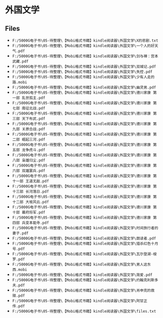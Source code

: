 # 外国文学

## Files

- `F:/5000G电子书\05-待整理\【Mobi格式书籍】kindle阅读器\外国文学\X的悲剧.txt`
- `F:/5000G电子书\05-待整理\【Mobi格式书籍】kindle阅读器\外国文学\一个人的好天气.pdf`
- `F:/5000G电子书\05-待整理\【Mobi格式书籍】kindle阅读器\外国文学\剑与禅：宫本武藏.pdf`
- `F:/5000G电子书\05-待整理\【Mobi格式书籍】kindle阅读器\外国文学\双城记.pdf`
- `F:/5000G电子书\05-待整理\【Mobi格式书籍】kindle阅读器\外国文学\失控.pdf`
- `F:/5000G电子书\05-待整理\【Mobi格式书籍】kindle阅读器\外国文学\少有人走的路.mobi`
- `F:/5000G电子书\05-待整理\【Mobi格式书籍】kindle阅读器\外国文学\幽灵男.pdf`
- `F:/5000G电子书\05-待整理\【Mobi格式书籍】kindle阅读器\外国文学\德川家康 第一部 乱世孤主.pdf`
- `F:/5000G电子书\05-待整理\【Mobi格式书籍】kindle阅读器\外国文学\德川家康 第七部 南征北战.pdf`
- `F:/5000G电子书\05-待整理\【Mobi格式书籍】kindle阅读器\外国文学\德川家康 第三部 天下布武.pdf`
- `F:/5000G电子书\05-待整理\【Mobi格式书籍】kindle阅读器\外国文学\德川家康 第九部 关原合战.pdf`
- `F:/5000G电子书\05-待整理\【Mobi格式书籍】kindle阅读器\外国文学\德川家康 第二部 崛起三河.pdf`
- `F:/5000G电子书\05-待整理\【Mobi格式书籍】kindle阅读器\外国文学\德川家康 第五部 龙争虎斗.pdf`
- `F:/5000G电子书\05-待整理\【Mobi格式书籍】kindle阅读器\外国文学\德川家康 第八部 枭雄归尘.pdf`
- `F:/5000G电子书\05-待整理\【Mobi格式书籍】kindle阅读器\外国文学\德川家康 第六部 双雄罢兵.pdf`
- `F:/5000G电子书\05-待整理\【Mobi格式书籍】kindle阅读器\外国文学\德川家康 第十一部 王道无敌.pdf`
- `F:/5000G电子书\05-待整理\【Mobi格式书籍】kindle阅读器\外国文学\德川家康 第十三部 长河落日.pdf`
- `F:/5000G电子书\05-待整理\【Mobi格式书籍】kindle阅读器\外国文学\德川家康 第十二部 大坂风云.pdf`
- `F:/5000G电子书\05-待整理\【Mobi格式书籍】kindle阅读器\外国文学\德川家康 第十部 幕府将军.pdf`
- `F:/5000G电子书\05-待整理\【Mobi格式书籍】kindle阅读器\外国文学\德川家康 第四部 兵变本能寺.pdf`
- `F:/5000G电子书\05-待整理\【Mobi格式书籍】kindle阅读器\外国文学\时间旅行者的妻子.pdf`
- `F:/5000G电子书\05-待整理\【Mobi格式书籍】kindle阅读器\外国文学\朗读者.pdf`
- `F:/5000G电子书\05-待整理\【Mobi格式书籍】kindle阅读器\外国文学\猎杀红色十月号.pdf`
- `F:/5000G电子书\05-待整理\【Mobi格式书籍】kindle阅读器\外国文学\瓦尔登湖-梭罗.pdf`
- `F:/5000G电子书\05-待整理\【Mobi格式书籍】kindle阅读器\外国文学\男人这东西.mobi`
- `F:/5000G电子书\05-待整理\【Mobi格式书籍】kindle阅读器\外国文学\简爱.pdf`
- `F:/5000G电子书\05-待整理\【Mobi格式书籍】kindle阅读器\外国文学\约翰克利斯多夫.pdf`
- `F:/5000G电子书\05-待整理\【Mobi格式书籍】kindle阅读器\外国文学\肖申克的救赎.pdf`
- `F:/5000G电子书\05-待整理\【Mobi格式书籍】kindle阅读器\外国文学\阿甘正传.pdf`
- `F:/5000G电子书\05-待整理\【Mobi格式书籍】kindle阅读器\外国文学\files.txt`
